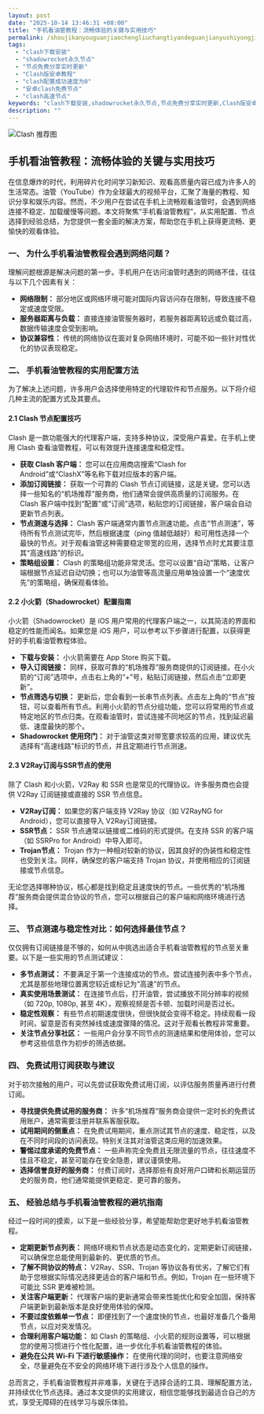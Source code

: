 ```yaml
---
layout: post
date: "2025-10-14 13:46:31 +08:00"
title: "手机看油管教程：流畅体验的关键与实用技巧"
permalink: /shoujikanyouguanjiaochengliuchangtiyandeguanjianyushiyongjiqiao/
tags:
  - "clash下载安装"
  - "shadowrocket永久节点"
  - "节点免费分享实时更新"
  - "Clash版安卓教程"
  - "clash配置成功速度为0"
  - "安卓clash免费节点"
  - "clash高速节点"
keywords: "clash下载安装,shadowrocket永久节点,节点免费分享实时更新,Clash版安卓教程,clash配置成功速度为0,安卓clash免费节点,clash高速节点"
description: ""
---
```


![Clash 推荐图](https://clashjd.github.io/assets/img/节点订阅推荐.png)

## 手机看油管教程：流畅体验的关键与实用技巧


<p>在信息爆炸的时代，利用碎片化时间学习新知识、观看高质量内容已成为许多人的生活常态。油管（YouTube）作为全球最大的视频平台，汇聚了海量的教程、知识分享和娱乐内容。然而，不少用户在尝试在手机上流畅观看油管时，会遇到网络连接不稳定、加载缓慢等问题。本文将聚焦“手机看油管教程”，从实用配置、节点选择到经验总结，为您提供一套全面的解决方案，帮助您在手机上获得更流畅、更愉快的观看体验。</p>

<h3>一、 为什么手机看油管教程会遇到网络问题？</h3>

<p>理解问题根源是解决问题的第一步。手机用户在访问油管时遇到的网络不佳，往往与以下几个因素有关：</p>
<ul>
    <li><strong>网络限制：</strong> 部分地区或网络环境可能对国际内容访问存在限制，导致连接不稳定或速度受限。</li>
    <li><strong>服务器距离与负载：</strong> 直接连接油管服务器时，若服务器距离较远或负载过高，数据传输速度会受到影响。</li>
    <li><strong>协议兼容性：</strong> 传统的网络协议在面对复杂网络环境时，可能不如一些针对性优化的协议表现稳定。</li>
</ul>

<h3>二、 手机看油管教程的实用配置方法</h3>

<p>为了解决上述问题，许多用户会选择使用特定的代理软件和节点服务。以下将介绍几种主流的配置方式及其要点。</p>

<h4>2.1 Clash 节点配置技巧</h4>

<p>Clash 是一款功能强大的代理客户端，支持多种协议，深受用户喜爱。在手机上使用 Clash 查看油管教程，可以有效提升连接速度和稳定性。</p>
<ul>
    <li><strong>获取 Clash 客户端：</strong> 您可以在应用商店搜索“Clash for Android”或“ClashX”等名称下载对应版本的客户端。</li>
    <li><strong>添加订阅链接：</strong> 获取一个可靠的 Clash 节点订阅链接，这是关键。您可以选择一些知名的“机场推荐”服务商，他们通常会提供高质量的订阅服务。在 Clash 客户端中找到“配置”或“订阅”选项，粘贴您的订阅链接，客户端会自动更新节点列表。</li>
    <li><strong>节点测速与选择：</strong> Clash 客户端通常内置节点测速功能。点击“节点测速”，等待所有节点测试完毕，然后根据速度（ping 值越低越好）和可用性选择一个最快的节点。对于观看油管这种需要稳定带宽的应用，选择节点时尤其要注意其“高速线路”的标识。</li>
    <li><strong>策略组设置：</strong> Clash 的策略组功能非常灵活。您可以设置“自动”策略，让客户端根据节点延迟自动切换；也可以为油管等高流量应用单独设置一个“速度优先”的策略组，确保观看体验。</li>
</ul>

<h4>2.2 小火箭（Shadowrocket）配置指南</h4>

<p>小火箭（Shadowrocket）是 iOS 用户常用的代理客户端之一，以其简洁的界面和稳定的性能而闻名。如果您是 iOS 用户，可以参考以下步骤进行配置，以获得更好的手机看油管教程体验。</p>
<ul>
    <li><strong>下载与安装：</strong> 小火箭需要在 App Store 购买下载。</li>
    <li><strong>导入订阅链接：</strong> 同样，获取可靠的“机场推荐”服务商提供的订阅链接。在小火箭的“订阅”选项中，点击右上角的“+”号，粘贴订阅链接，然后点击“立即更新”。</li>
    <li><strong>节点筛选与切换：</strong> 更新后，您会看到一长串节点列表。点击左上角的“节点”按钮，可以查看所有节点。利用小火箭的节点分组功能，您可以将常用的节点或特定地区的节点归类。在观看油管时，尝试连接不同地区的节点，找到延迟最低、速度最快的那个。</li>
    <li><strong>Shadowrocket 使用窍门：</strong> 对于油管这类对带宽要求较高的应用，建议优先选择有“高速线路”标识的节点，并且定期进行节点测速。</li>
</ul>

<h4>2.3 V2Ray订阅与SSR节点的使用</h4>

<p>除了 Clash 和小火箭，V2Ray 和 SSR 也是常见的代理协议。许多服务商也会提供 V2Ray 订阅链接或直接的 SSR 节点信息。</p>
<ul>
    <li><strong>V2Ray订阅：</strong> 如果您的客户端支持 V2Ray 协议（如 V2RayNG for Android），您可以直接导入 V2Ray订阅链接。</li>
    <li><strong>SSR节点：</strong> SSR 节点通常以链接或二维码的形式提供。在支持 SSR 的客户端（如 SSRPro for Android）中导入即可。</li>
    <li><strong>Trojan节点：</strong> Trojan 作为一种相对较新的协议，因其良好的伪装性和稳定性也受到关注。同样，确保您的客户端支持 Trojan 协议，并使用相应的订阅链接或节点信息。</li>
</ul>
<p>无论您选择哪种协议，核心都是找到稳定且速度快的节点。一些优秀的“机场推荐”服务商会提供混合协议的节点，您可以根据自己的客户端和网络环境进行选择。</p>

<h3>三、 节点测速与稳定性对比：如何选择最佳节点？</h3>

<p>仅仅拥有订阅链接是不够的，如何从中挑选出适合手机看油管教程的节点至关重要。以下是一些实用的节点测试建议：</p>
<ul>
    <li><strong>多节点测试：</strong> 不要满足于第一个连接成功的节点。尝试连接列表中多个节点，尤其是那些地理位置离您较近或标记为“高速”的节点。</li>
    <li><strong>真实使用场景测试：</strong> 在连接节点后，打开油管，尝试播放不同分辨率的视频（如 720p, 1080p, 甚至 4K），观察视频是否卡顿、加载时间是否过长。</li>
    <li><strong>稳定性观察：</strong> 有些节点初期速度很快，但很快就会变得不稳定。持续观看一段时间，留意是否有突然掉线或速度骤降的情况。这对于观看长教程非常重要。</li>
    <li><strong>关注节点分享社区：</strong> 一些用户会分享不同节点的测速结果和使用体验，您可以参考这些信息作为初步的筛选依据。</li>
</ul>

<h3>四、 免费试用订阅获取与建议</h3>

<p>对于初次接触的用户，可以先尝试获取免费试用订阅，以评估服务质量再进行付费订阅。</p>
<ul>
    <li><strong>寻找提供免费试用的服务商：</strong> 许多“机场推荐”服务商会提供一定时长的免费试用账户，通常需要注册并联系客服获取。</li>
    <li><strong>试用期间的侧重点：</strong> 在免费试用期间，重点测试其节点的速度、稳定性，以及在不同时间段的访问表现。特别关注其对油管这类应用的加速效果。</li>
    <li><strong>警惕过度承诺的免费节点：</strong> 一些声称完全免费且无限流量的节点，往往速度不佳且不稳定，甚至可能存在安全隐患，建议谨慎使用。</li>
    <li><strong>选择信誉良好的服务商：</strong> 付费订阅时，选择那些有良好用户口碑和长期运营历史的服务商，他们通常能提供更稳定、更可靠的服务。</li>
</ul>

<h3>五、 经验总结与手机看油管教程的避坑指南</h3>

<p>经过一段时间的摸索，以下是一些经验分享，希望能帮助您更好地手机看油管教程。</p>
<ul>
    <li><strong>定期更新节点列表：</strong> 网络环境和节点状态是动态变化的，定期更新订阅链接，可以确保您总能使用到最新的、更优质的节点。</li>
    <li><strong>了解不同协议的特点：</strong> V2Ray、SSR、Trojan 等协议各有优劣，了解它们有助于您根据实际情况选择更适合的客户端和节点。例如，Trojan 在一些环境下可能比 SSR 更难被检测。</li>
    <li><strong>关注客户端更新：</strong> 代理客户端的更新通常会带来性能优化和安全加固，保持客户端更新到最新版本是良好使用体验的保障。</li>
    <li><strong>不要过度依赖单一节点：</strong> 即便找到了一个速度快的节点，也最好准备几个备用节点，以应对突发情况。</li>
    <li><strong>合理利用客户端功能：</strong> 如 Clash 的策略组、小火箭的规则设置等，可以根据您的使用习惯进行个性化配置，进一步优化手机看油管教程的体验。</li>
    <li><strong>避免在公共 Wi-Fi 下进行敏感操作：</strong> 在使用代理的同时，也要注意网络安全，尽量避免在不安全的网络环境下进行涉及个人信息的操作。</li>
</ul>
<p>总而言之，手机看油管教程并非难事，关键在于选择合适的工具、理解配置方法，并持续优化节点选择。通过本文提供的实用建议，相信您能够找到最适合自己的方式，享受无障碍的在线学习与娱乐体验。</p>